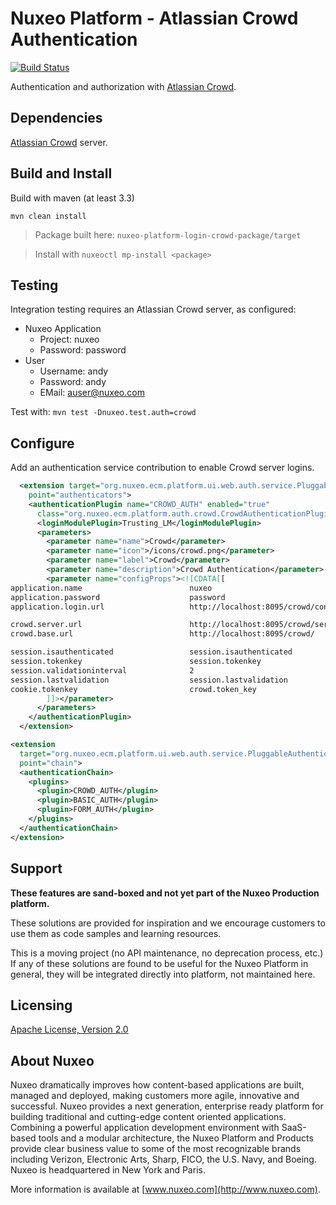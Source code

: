 # Nuxeo Platform - Atlassian Crowd Authentication

[![Build Status](https://qa.nuxeo.org/jenkins/buildStatus/icon?job=Sandbox/sandbox_nuxeo-platform-login-crowd-master)](https://qa.nuxeo.org/jenkins/view/Sandbox/job/Sandbox/job/sandbox_nuxeo-platform-login-crowd-master/)

Authentication and authorization with [Atlassian Crowd](https://www.atlassian.com/software/crowd).

## Dependencies

[Atlassian Crowd](https://www.atlassian.com/software/crowd) server.

## Build and Install

Build with maven (at least 3.3)

```
mvn clean install
```
> Package built here: `nuxeo-platform-login-crowd-package/target`

> Install with `nuxeoctl mp-install <package>`

## Testing

Integration testing requires an Atlassian Crowd server, as configured:
* Nuxeo Application
  * Project: nuxeo
  * Password: password
* User
  * Username: andy
  * Password: andy
  * EMail: auser@nuxeo.com

Test with: `mvn test -Dnuxeo.test.auth=crowd`

## Configure

Add an authentication service contribution to enable Crowd server logins.

```xml
  <extension target="org.nuxeo.ecm.platform.ui.web.auth.service.PluggableAuthenticationService"
    point="authenticators">
    <authenticationPlugin name="CROWD_AUTH" enabled="true"
      class="org.nuxeo.ecm.platform.auth.crowd.CrowdAuthenticationPlugin">
      <loginModulePlugin>Trusting_LM</loginModulePlugin>
      <parameters>
        <parameter name="name">Crowd</parameter>
        <parameter name="icon">/icons/crowd.png</parameter>
        <parameter name="label">Crowd</parameter>
        <parameter name="description">Crowd Authentication</parameter>
        <parameter name="configProps"><![CDATA[[
application.name                        nuxeo
application.password                    password
application.login.url                   http://localhost:8095/crowd/console/

crowd.server.url                        http://localhost:8095/crowd/services/
crowd.base.url                          http://localhost:8095/crowd/

session.isauthenticated                 session.isauthenticated
session.tokenkey                        session.tokenkey
session.validationinterval              2
session.lastvalidation                  session.lastvalidation
cookie.tokenkey                         crowd.token_key
        ]]></parameter>
      </parameters>
    </authenticationPlugin>
  </extension>

<extension
  target="org.nuxeo.ecm.platform.ui.web.auth.service.PluggableAuthenticationService"
  point="chain">
  <authenticationChain>
    <plugins>
      <plugin>CROWD_AUTH</plugin>
      <plugin>BASIC_AUTH</plugin>
      <plugin>FORM_AUTH</plugin>
    </plugins>
  </authenticationChain>
</extension>
```

## Support

**These features are sand-boxed and not yet part of the Nuxeo Production platform.**

These solutions are provided for inspiration and we encourage customers to use them as code samples and learning resources.

This is a moving project (no API maintenance, no deprecation process, etc.) If any of these solutions are found to be useful for the Nuxeo Platform in general, they will be integrated directly into platform, not maintained here.

## Licensing

[Apache License, Version 2.0](http://www.apache.org/licenses/LICENSE-2.0)

## About Nuxeo

Nuxeo dramatically improves how content-based applications are built, managed and deployed, making customers more agile, innovative and successful. Nuxeo provides a next generation, enterprise ready platform for building traditional and cutting-edge content oriented applications. Combining a powerful application development environment with SaaS-based tools and a modular architecture, the Nuxeo Platform and Products provide clear business value to some of the most recognizable brands including Verizon, Electronic Arts, Sharp, FICO, the U.S. Navy, and Boeing. Nuxeo is headquartered in New York and Paris.

More information is available at [www.nuxeo.com](http://www.nuxeo.com).

